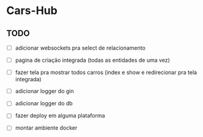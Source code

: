 # Cars-Hub

## TODO
- [ ] adicionar websockets pra select de relacionamento 
- [ ] pagina de criação integrada (todas as entidades de uma vez)
- [ ] fazer tela pra mostrar todos carros (index e show e redirecionar pra tela integrada)

- [ ] adicionar logger do gin
- [ ] adicionar logger do db

- [ ] fazer deploy em alguma plataforma
- [ ] montar ambiente docker